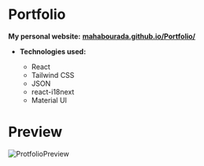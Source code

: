 # Portfolio
<b>My personal website:</b>
<b><a href="https://mahabourada.github.io/Portfolio/" target="_blank">mahabourada.github.io/Portfolio/</a></b>

<ul>
<li><b>Technologies used:</b></li>
  <ul>
    <li>React</li>
    <li>Tailwind CSS</li>
    <li>JSON</li>
    <li>react-i18next</li>
    <li>Material UI</li>
  </ul>
</ul>

# Preview
![ProtfolioPreview](https://github.com/MahaBourada/Portfolio/assets/129193860/418804f6-7a7d-4d19-8c9b-29ecf067ea24)
